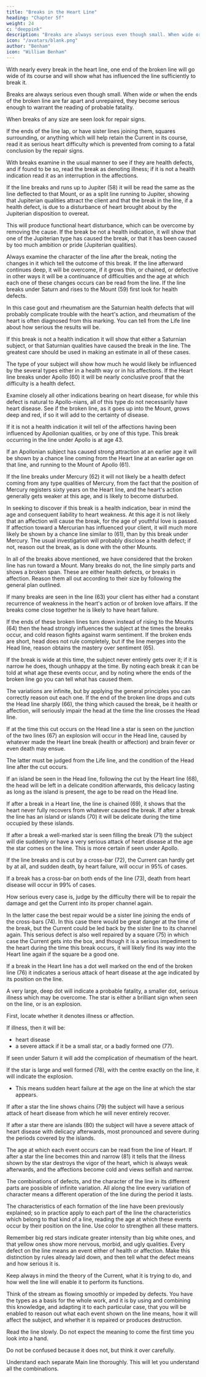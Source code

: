 ```yaml
---
title: "Breaks in the Heart Line"
heading: "Chapter 5f"
weight: 24
c: "deeppink"
description: "Breaks are always serious even though small. When wide or when the ends of the broken line are far apart and unrepaired, they become serious enough to warrant the reading of probable fatality"
icon: "/avatars/blank.png"
author: "Benham"
icon: "William Benham"
---
```




With nearly every break in the heart line, one end of the broken line will go wide of its course and will show what has influenced the line sufficiently to break it. 

Breaks are always serious even though small. When wide or when the ends of the broken line are far apart and unrepaired, they become serious enough to warrant the reading of probable fatality. 

When breaks of any size are seen look for repair signs. 

If the ends of the line lap, or have sister lines joining them, squares surrounding, or anything which will help retain the Current in its course, read it as serious heart difficulty which is prevented from coming to a fatal conclusion by the repair signs. 

<!-- The Line Of Heart Part 9 216 No. 59.  -->

With breaks examine in the usual manner to see if they are health defects, and if found to be so, read the break as denoting illness; if it is not a health indication read it as an interruption in the affections. 

If the line breaks and runs up to Jupiter (58) it will be read the same as the line deflected to that Mount, or as a split line running to Jupiter, showing that Jupiterian qualities attract the client and that the break in the line, if a health defect, is due to a disturbance of heart brought about by the Jupiterian disposition to overeat. 

This will produce functional heart disturbance, which can be overcome by removing the cause. If the break be not a health indication, it will show that one of the Jupiterian type has caused the break, or that it has been caused by too much ambition or pride (Jupiterian qualities). 

Always examine the character of the line after the break, noting the changes in it which tell the outcome of this break. If the line afterward continues deep, it will be overcome, if it grows thin, or chained, or defective in other ways it will be a continuance of difficulties and the age at which each one of these changes occurs can be read from the line. If the line breaks under Saturn and rises to the Mount (59) first look for health defects. 

In this case gout and rheumatism are the Saturnian health defects that will probably complicate trouble with the heart's action, and rheumatism of the heart is often diagnosed from this marking. You can tell from the Life line about how serious the results will be. 

If this break is not a health indication it will show that either a Saturnian subject, or that Saturnian qualities have caused the break in the line. The greatest care should be used in making an estimate in all of these cases. 

The type of your subject will show how much he would likely be influenced by the several types either in a health way or in his affections. If the Heart line breaks under Apollo (60) it will be nearly conclusive proof that the difficulty is a health defect. 

Examine closely all other indications bearing on heart disease, for while this defect is natural to Apollo-nians, all of this type do not necessarily have heart disease. See if the broken line, as it goes up into the Mount, grows deep and red, if so it will add to the certainty of disease.

If it is not a health indication it will tell of the affections having been influenced by Apollonian qualities, or by one of this type. This break occurring in the line under Apollo is at age 43. 

If an Apollonian subject has caused strong attraction at an earlier age it will be shown by a chance line coming from the Heart line at an earlier age on that line, and running to the Mount of Apollo (61). 

If the line breaks under Mercury (62) it will not likely be a health defect coming from any type qualities of Mercury, from the fact that the position of Mercury registers sixty years on the Heart line, and the heart's action generally gets weaker at this age, and is likely to become disturbed. 

In seeking to discover if this break is a health indication, bear in mind the age and consequent liability to heart weakness. At this age it is not likely that an affection will cause the break, for the age of youthful love is passed. If affection toward a Mercurian has influenced your client, it will much more likely be shown by a chance line similar to (61), than by this break under Mercury. The usual investigation will probably disclose a health defect; if not, reason out the break, as is done with the other Mounts. 

In all of the breaks above mentioned, we have considered that the broken line has run toward a Mount. Many breaks do not, the line simply parts and shows a broken span. These are either health defects, or breaks in affection. Reason them all out according to their size by following the general plan outlined. 

If many breaks are seen in the line (63) your client has either had a constant recurrence of weakness in the heart's action or of broken love affairs. If the breaks come close together he is likely to have heart failure. 

If the ends of these broken lines turn down instead of rising to the Mounts (64) then the head strongly influences the subject at the times the breaks occur, and cold reason fights against warm sentiment. If the broken ends are short, head does not rule completely, but if the line merges into the Head line, reason obtains the mastery over sentiment (65). 

If the break is wide at this time, the subject never entirely gets over it; if it is narrow he does, though unhappy at the time. By noting each break it can be told at what age these events occur, and by noting where the ends of the broken line go you can tell what has caused them. 

The variations are infinite, but by applying the general principles you can correctly reason out each one. If the end of the broken line drops and cuts the Head line sharply (66), the thing which caused the break, be it health or affection, will seriously impair the head at the time the line crosses the Head line. 

If at the time this cut occurs on the Head line a star is seen on the junction of the two lines (67) an explosion will occur in the Head line, caused by whatever made the Heart line break (health or affection) and brain fever or even death may ensue. 

The latter must be judged from the Life line, and the condition of the Head line after the cut occurs. 

<!-- The Line Of Heart Part 10 217 No. 60. The Line Of Heart Part 10 218 No. 61. The Line Of Heart Part 10 219 No. 62. The Line Of Heart Part 10 220 No. 63. The Line Of Heart Part 10 221 No. 64. The Line Of Heart Part 10 222 No. 65. The Line Of Heart Part 10 223 No. 66. The Line Of Heart Part 10 224 No. 67. The Line Of Heart Part 10 225 No. 68. The Line Of Heart Part 10 226 No. 69. The Line Of Heart Part 10 227 No. 70.  -->

If an island be seen in the Head line, following the cut by the Heart line (68), the head will be left in a delicate condition afterwards, this delicacy lasting as long as the island is present, the age to be read on the Head line. 

If after a break in a Heart line, the line is chained (69), it shows that the heart never fully recovers from whatever caused the break. If after a break the line has an island or islands (70) it will be delicate during the time occupied by these islands. 

<!-- The Line Of Heart Part 10 228 No. 71. The Line Of Heart Part 10 229 No. 72. The Line Of Heart Part 10 230 No. 73. --> 

If after a break a well-marked star is seen filling the break (71) the subject will die suddenly or have a very serious attack of heart disease at the age the star comes on the line. This is more certain if seen under Apollo. 

If the line breaks and is cut by a cross-bar (72), the Current can hardly get by at all, and sudden death, by heart failure, will occur in 95% of cases. 

If a break has a cross-bar on both ends of the line (73), death from heart disease will occur in 99%  of cases. 

How serious every case is, judge by the difficulty there will be to repair the damage and get the Current into its proper channel again. 

In the latter case the best repair would be a sister line joining the ends of the cross-bars (74). In this case there would be great danger at the time of the break, but the Current could be led back by the sister line to its channel again. This serious defect is also well repaired by a square (75) in which case the Current gets into the box, and though it is a serious impediment to the heart during the time this break occurs, it will likely find its way into the Heart line again if the square be a good one. 

<!-- The Line Of Heart Part 10 231 No. 74. The Line Of Heart Part 10 232 No. 75.  -->

If a break in the Heart line has a dot well marked on the end of the broken line (76) it indicates a serious attack of heart disease at the age indicated by its position on the line. 

A very large, deep dot will indicate a probable fatality, a smaller dot, serious illness which may be overcome. The star is either a brilliant sign when seen on the line, or is an explosion. 

First, locate whether it denotes illness or affection. 

If illness, then it will be:
- heart disease
- a severe attack if it be a small star, or a badly formed one (77). 

If seen under Saturn it will add the complication of rheumatism of the heart. 

If the star is large and well formed (78), with the centre exactly on the line, it will indicate the explosion. 
- This means sudden heart failure at the age on the line at which the star appears. 

If after a star the line shows chains (79) the subject will have a serious attack of heart disease from which he will never entirely recover. 

If after a star there are islands (80) the subject will have a severe attack of heart disease with delicacy afterwards, most pronounced and severe during the periods covered by the islands. 

The age at which each event occurs can be read from the line of Heart. If after a star the line becomes thin and narrow (81) it tells that the illness shown by the star destroys the vigor of the heart, which is always weak afterwards, and the affections become cold and views selfish and narrow. 

<!-- The Line Of Heart Part 11 233 No. 76. The Line Of Heart Part 11 234 No. 77. The Line Of Heart Part 11 235 No. 78. The Line Of Heart Part 11 236 No. 79. --> 

The combinations of defects, and the character of the line in its different parts are possible of infinite variation. All along the line every variation of character means a different operation of the line during the period it lasts. 

The characteristics of each formation of the line have been previously explained; so in practice apply to each part of the line the characteristics which belong to that kind of a line, reading the age at which these events occur by their position on the line. Use color to strengthen all these matters. 

Remember big red stars indicate greater intensity than big white ones, and that yellow ones show more nervous, morbid, and ugly qualities. Every defect on the line means an event either of health or affection. Make this distinction by rules already laid down, and then tell what the defect means and how serious it is. 

<!-- The Line Of Heart Part 11 237 No. 80. The Line Of Heart Part 11 238 No. 81.  -->

Keep always in mind the theory of the Current, what it is trying to do, and how well the line will enable it to perform its functions. 

Think of the stream as flowing smoothly or impeded by defects. You have the types as a basis for the whole work, and it is by using and combining this knowledge, and adapting it to each particular case, that you will be enabled to reason out what each event shown on the line means, how it will affect the subject, and whether it is repaired or produces destruction. 

Read the line slowly. Do not expect the meaning to come the first time you look into a hand. 

Do not be confused because it does not, but think it over carefully. 

<!-- Above all, never allow yourself to be rushed. Don't begin to read because you feel you must "say something." Don't say anything until you have it clearly in mind. Practice will increase the rapidity with which you can work, just as the child grows from the primer to his higher readers. Get the theory in mind first, then practise until you can apply it. All my effort in this chapter has been expended to teach how to read a line by using the general rules and indications and applying them to that line. I have dealt only with changes in the Heart line itself. -->

Understand each separate Main line thoroughly. This will <!-- , and when you have learned them all you will be able to --> let you understand all the combinations. 

<!-- The illustrations in this chapter serve only to put you in the way of reasoning out the possible changes in the line - they are only a few of the thousands which are possible. You will find it excellent practise to take pencil and paper and draw different combinations for yourself, learning to reason them out. Remember, reason and good judgment must stand at your side when judging the Heart line, and all other lines as well. -->